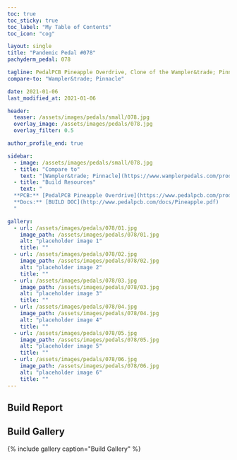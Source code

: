 ```yaml
---
toc: true
toc_sticky: true
toc_label: "My Table of Contents"
toc_icon: "cog"

layout: single
title: "Pandemic Pedal #078"
pachyderm_pedal: 078

tagline: PedalPCB Pineapple Overdrive, Clone of the Wampler&trade; Pinnacle
compare-to: "Wampler&trade; Pinnacle"

date: 2021-01-06
last_modified_at: 2021-01-06

header:
  teaser: /assets/images/pedals/small/078.jpg
  overlay_image: /assets/images/pedals/078.jpg
  overlay_filter: 0.5

author_profile_end: true

sidebar:
  - image: /assets/images/pedals/small/078.jpg
  - title: "Compare to"
    text: "[Wampler&trade; Pinnacle](https://www.wamplerpedals.com/products/distortion-overdrive/pinnacle-standard/)"
  - title: "Build Resources"
    text: "
  **PCB:** [PedalPCB Pineapple Overdrive](https://www.pedalpcb.com/product/pineapple/)<br>
  **Docs:** [BUILD DOC](http://www.pedalpcb.com/docs/Pineapple.pdf)
  "

gallery:
  - url: /assets/images/pedals/078/01.jpg
    image_path: /assets/images/pedals/078/01.jpg
    alt: "placeholder image 1"
    title: ""
  - url: /assets/images/pedals/078/02.jpg
    image_path: /assets/images/pedals/078/02.jpg
    alt: "placeholder image 2"
    title: ""
  - url: /assets/images/pedals/078/03.jpg
    image_path: /assets/images/pedals/078/03.jpg
    alt: "placeholder image 3"
    title: ""
  - url: /assets/images/pedals/078/04.jpg
    image_path: /assets/images/pedals/078/04.jpg
    alt: "placeholder image 4"
    title: ""
  - url: /assets/images/pedals/078/05.jpg
    image_path: /assets/images/pedals/078/05.jpg
    alt: "placeholder image 5"
    title: ""
  - url: /assets/images/pedals/078/06.jpg
    image_path: /assets/images/pedals/078/06.jpg
    alt: "placeholder image 6"
    title: ""
---
```


## Build Report

## Build Gallery

{% include gallery caption="Build Gallery" %}